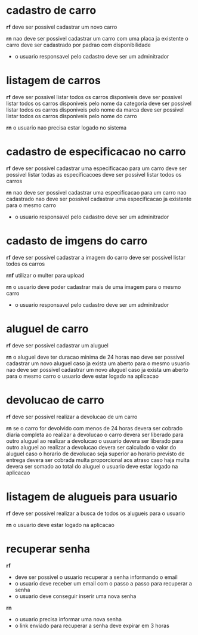 # cadastro de carro

**rf**
deve ser possivel cadastrar um novo carro

**rn**
nao deve ser possivel cadastrar um carro com uma placa ja existente
o carro deve ser cadastrado por padrao com disponibilidade
* o usuario responsavel pelo cadastro deve ser um adminitrador

# listagem de carros

**rf**
deve ser possivel listar todos os carros disponiveis
deve ser possivel listar todos os carros disponiveis pelo nome da categoria
deve ser possivel listar todos os carros disponiveis pelo nome da marca
deve ser possivel listar todos os carros disponiveis pelo nome do carro

**rn**
o usuario nao precisa estar logado no sistema

# cadastro de especificacao no carro

**rf**
deve ser possivel cadastrar uma especificacao para um carro
deve ser possivel listar todas as especificacoes
deve ser possivel listar todos os carros

**rn**
nao deve ser possivel cadastrar uma especificacao para um carro nao cadastrado
nao deve ser possivel cadastrar uma especificacao ja existente para o mesmo carro
* o usuario responsavel pelo cadastro deve ser um adminitrador

# cadasto de imgens do carro

**rf**
deve ser possivel cadastrar a imagem do carro
deve ser possivel listar todos os carros

**rnf**
utilizar o multer para upload

**rn**
o usuario deve poder cadastrar mais de uma imagem para o mesmo carro
* o usuario responsavel pelo cadastro deve ser um adminitrador

# aluguel de carro

**rf**
deve ser possivel cadastrar um aluguel

**rn**
o aluguel deve ter duracao minima de 24 horas
nao deve ser possivel cadastrar um novo aluguel caso ja exista um aberto para o mesmo usuario
nao deve ser possivel cadastrar um novo aluguel caso ja exista um aberto para o mesmo carro
o usuario deve estar logado na aplicacao

# devolucao de carro

**rf**
deve ser possivel realizar a devolucao de um carro

**rn**
se o carro for devolvido com menos de 24 horas devera ser cobrado diaria completa
ao realizar a devolucao o carro devera ser liberado para outro aluguel
ao realizar a devolucao o usuario devera ser liberado para outro aluguel
ao realizar a devolucao devera ser calculado o valor do aluguel
caso o horario de devolucao seja superior ao horario previsto de entrega devera ser cobrada multa proporcional aos atraso
caso haja multa devera ser somado ao total do aluguel
o usuario deve estar logado na aplicacao

# listagem de alugueis para usuario

**rf**
deve ser possivel realizar a busca de todos os alugueis para o usuario

**rn**
o usuario deve estar logado na aplicacao

# recuperar senha

**rf**
- deve ser possivel o usuario recuperar a senha informando o email
- o usuario deve receber um email com o passo a passo para recuperar a senha
- o usuario deve conseguir inserir uma nova senha

**rn**
- o usuario precisa informar uma nova senha
- o link enviado para recuperar a senha deve expirar em 3 horas

